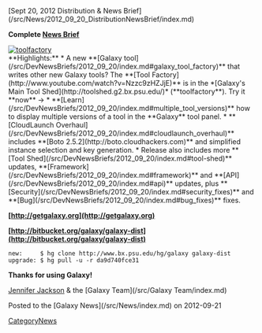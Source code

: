 <div class='newsItemHeader'>[Sept 20, 2012 Distribution & News Brief](/src/News/2012_09_20_DistributionNewsBrief/index.md)</div>

**Complete [News Brief](/src/DevNewsBriefs/2012_09_20/index.md)**
<div class='right'><a href='/src/DevNewsBriefs/2012_09_20/index.md'><img src="/src/Images/NewsGraphics/2012_09_20_toolfactory-small.png" alt="toolfactory" /></a></div>
**Highlights:**
* A new **[Galaxy tool](/src/DevNewsBriefs/2012_09_20/index.md#galaxy_tool_factory)** that writes other new Galaxy tools? The **[Tool Factory](http://www.youtube.com/watch?v=Nzzc9zHZJjE)** is in the *[Galaxy's Main Tool Shed](http://toolshed.g2.bx.psu.edu/)* (**toolfactory**). Try it **now** ->
* **[Learn](/src/DevNewsBriefs/2012_09_20/index.md#multiple_tool_versions)** how to display multiple versions of a tool in the **Galaxy** tool panel. 
* **[CloudLaunch Overhaul](/src/DevNewsBriefs/2012_09_20/index.md#cloudlaunch_overhaul)** includes **[Boto 2.5.2](http://boto.cloudhackers.com)** and simplified instance selection and key generation.
* Release also includes more **[Tool Shed](/src/DevNewsBriefs/2012_09_20/index.md#tool-shed)** updates, **[Framework](/src/DevNewsBriefs/2012_09_20/index.md#framework)** and **[API](/src/DevNewsBriefs/2012_09_20/index.md#api)** updates, plus **[Security](/src/DevNewsBriefs/2012_09_20/index.md#security_fixes)** and **[Bug](/src/DevNewsBriefs/2012_09_20/index.md#bug_fixes)** fixes.

**[http://getgalaxy.org](http://getgalaxy.org)**

**[http://bitbucket.org/galaxy/galaxy-dist](http://bitbucket.org/galaxy/galaxy-dist)**
```
new:     $ hg clone http://www.bx.psu.edu/hg/galaxy galaxy-dist
upgrade: $ hg pull -u -r da9d740fce31
```


**Thanks for using Galaxy!**

[Jennifer Jackson](/src/JenniferJackson/index.md) & the [Galaxy Team](/src/Galaxy Team/index.md)

<div class='newsItemFooter'>Posted to the [Galaxy News](/src/News/index.md) on 2012-09-21</div>

[CategoryNews](/src/CategoryNews/index.md)
